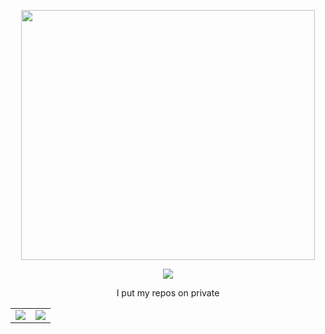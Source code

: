<p>
<p align="center">
<img src="https://cdn.discordapp.com/attachments/528402384259645440/1021255773738782730/113ff2e80dd939a7f67da29e7eba533e.gif"  width="470" height="400"/>
</p>

<p>
<p align="center">
<a href="https://discord.com/users/527325769064644619"><img src="https://lanyard.cnrad.dev/api/527325769064644619"></a>
</p>

<p>
<p align="center">
I put my repos on private
</p>

<table>
  <tr>
    <td align="center" style="padding=0;width=50%;">
      <img src="https://github-readme-stats.vercel.app/api/?username=Expzr&show_icons=true&hide_border=true&hide_title=true&count_private=true&theme=dracula&count_private=true" />
    </td>
    <td align="center" style="padding=0;width=50%;">
      <img src="https://github-readme-stats.quantumlytangled.vercel.app/api/top-langs/?username=Expzr&layout=compact&show_icons=true&hide_border=true&count_private=true&theme=dracula" />
    </td>
  </tr>
</table>

